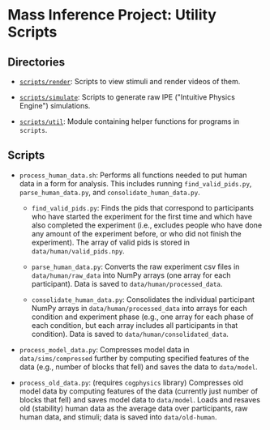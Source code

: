 # Mass Inference Project: Utility Scripts

## Directories

* [`scripts/render`](https://github.com/jhamrick/mass-inference/tree/master/scripts/render):
  Scripts to view stimuli and render videos of them.

* [`scripts/simulate`](https://github.com/jhamrick/mass-inference/tree/master/scripts/simulate):
  Scripts to generate raw IPE ("Intuitive Physics Engine")
  simulations.

* [`scripts/util`](https://github.com/jhamrick/mass-inference/tree/master/scripts/util):
  Module containing helper functions for programs in `scripts`.

## Scripts

* `process_human_data.sh`: Performs all functions needed to put human
  data in a form for analysis. This includes running
  `find_valid_pids.py`, `parse_human_data.py`, and
  `consolidate_human_data.py`.

    - `find_valid_pids.py`: Finds the pids that correspond to
      participants who have started the experiment for the first time
      and which have also completed the experiment (i.e., excludes
      people who have done any amount of the experiment before, or who
      did not finish the experiment). The array of valid pids is
      stored in `data/human/valid_pids.npy`.

    - `parse_human_data.py`: Converts the raw experiment csv files in
      `data/human/raw_data` into NumPy arrays (one array for each
      participant). Data is saved to `data/human/processed_data`.

    - `consolidate_human_data.py`: Consolidates the individual
      participant NumPy arrays in `data/human/processed_data` into
      arrays for each condition and experiment phase (e.g., one array
      for each phase of each condition, but each array includes all
      participants in that condition). Data is saved to
      `data/human/consolidated_data`.

* `process_model_data.py`: Compresses model data in
  `data/sims/compressed` further by computing specified features of
  the data (e.g., number of blocks that fell) and saves the data to
  `data/model`.

* `process_old_data.py`: (requires `cogphysics` library) Compresses
  old model data by computing features of the data (currently just
  number of blocks that fell) and saves model data to
  `data/model`. Loads and resaves old (stability) human data as the
  average data over participants, raw human data, and stimuli; data is
  saved into `data/old-human`.
